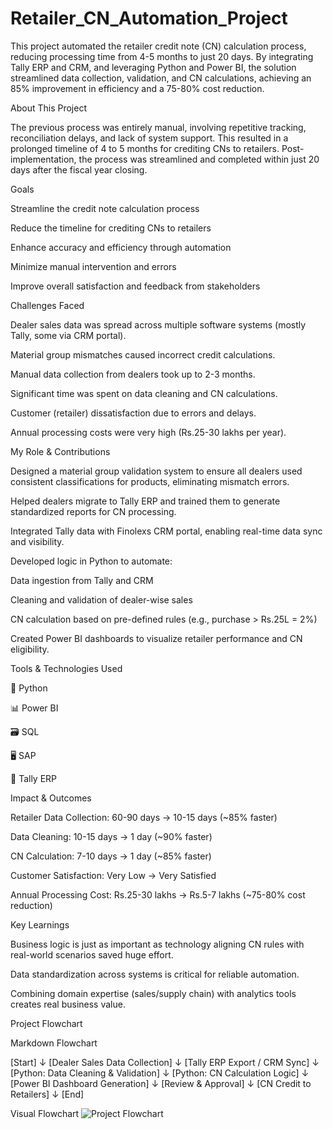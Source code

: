# Retailer_CN_Automation_Project
This project automated the retailer credit note (CN) calculation process, reducing processing time from 4-5 months to just 20 days. By integrating Tally ERP and CRM, and leveraging Python and Power BI, the solution streamlined data collection, validation, and CN calculations, achieving an 85% improvement in efficiency and a 75-80% cost reduction.

About This Project

The previous process was entirely manual, involving repetitive tracking, reconciliation delays, and lack of system support. This resulted in a prolonged timeline of 4 to 5 months for crediting CNs to retailers. Post-implementation, the process was streamlined and completed within just 20 days after the fiscal year closing.

Goals

Streamline the credit note calculation process

Reduce the timeline for crediting CNs to retailers

Enhance accuracy and efficiency through automation

Minimize manual intervention and errors

Improve overall satisfaction and feedback from stakeholders

Challenges Faced

Dealer sales data was spread across multiple software systems (mostly Tally, some via CRM portal).

Material group mismatches caused incorrect credit calculations.

Manual data collection from dealers took up to 2-3 months.

Significant time was spent on data cleaning and CN calculations.

Customer (retailer) dissatisfaction due to errors and delays.

Annual processing costs were very high (Rs.25-30 lakhs per year).

My Role & Contributions

Designed a material group validation system to ensure all dealers used consistent classifications for products, eliminating mismatch errors.

Helped dealers migrate to Tally ERP and trained them to generate standardized reports for CN processing.

Integrated Tally data with Finolexs CRM portal, enabling real-time data sync and visibility.

Developed logic in Python to automate:

Data ingestion from Tally and CRM

Cleaning and validation of dealer-wise sales

CN calculation based on pre-defined rules (e.g., purchase > Rs.25L = 2%)

Created Power BI dashboards to visualize retailer performance and CN eligibility.

Tools & Technologies Used

🐍 Python

📊 Power BI

🗃️ SQL

🖥️ SAP

📁 Tally ERP

Impact & Outcomes

Retailer Data Collection: 60-90 days → 10-15 days (~85% faster)

Data Cleaning: 10-15 days → 1 day (~90% faster)

CN Calculation: 7-10 days → 1 day (~85% faster)

Customer Satisfaction: Very Low → Very Satisfied

Annual Processing Cost: Rs.25-30 lakhs → Rs.5-7 lakhs (~75-80% cost reduction)

Key Learnings

Business logic is just as important as technology aligning CN rules with real-world scenarios saved huge effort.

Data standardization across systems is critical for reliable automation.

Combining domain expertise (sales/supply chain) with analytics tools creates real business value.

Project Flowchart

Markdown Flowchart

[Start]
   ↓
[Dealer Sales Data Collection]
   ↓
[Tally ERP Export / CRM Sync]
   ↓
[Python: Data Cleaning & Validation]
   ↓
[Python: CN Calculation Logic]
   ↓
[Power BI Dashboard Generation]
   ↓
[Review & Approval]
   ↓
[CN Credit to Retailers]
   ↓
[End]

Visual Flowchart
![Project Flowchart](https://github.com/sharad-karande/Retailer_CN_Automation_Project/blob/main/flowchart_image.png)





